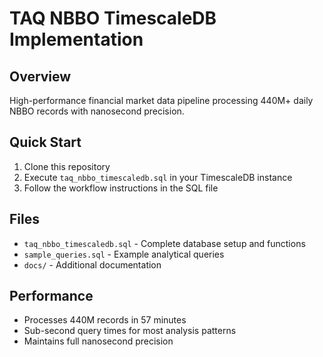 # TAQ NBBO TimescaleDB Implementation

## Overview
High-performance financial market data pipeline processing 440M+ daily NBBO records with nanosecond precision.

## Quick Start
1. Clone this repository
2. Execute `taq_nbbo_timescaledb.sql` in your TimescaleDB instance
3. Follow the workflow instructions in the SQL file

## Files
- `taq_nbbo_timescaledb.sql` - Complete database setup and functions
- `sample_queries.sql` - Example analytical queries
- `docs/` - Additional documentation

## Performance
- Processes 440M records in 57 minutes
- Sub-second query times for most analysis patterns
- Maintains full nanosecond precision
